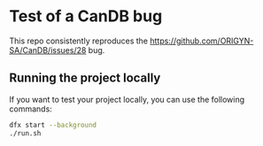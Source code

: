 # Test of a CanDB bug

This repo consistently reproduces the https://github.com/ORIGYN-SA/CanDB/issues/28 bug.

## Running the project locally

If you want to test your project locally, you can use the following commands:

```bash
dfx start --background
./run.sh
```
